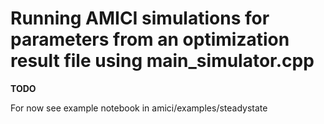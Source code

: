 # Running AMICI simulations for parameters from an optimization result file using main_simulator.cpp

**TODO** 

For now see example notebook in amici/examples/steadystate

